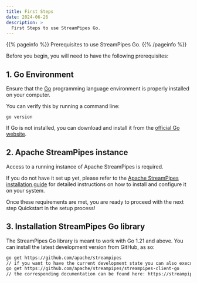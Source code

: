 ```yaml
---
title: First Steps
date: 2024-06-26
description: >
  First Steps to use StreamPipes Go.
---
```

<!--
  // Licensed to the Apache Software Foundation (ASF) under one or more
  // contributor license agreements.  See the NOTICE file distributed with
  // this work for additional information regarding copyright ownership.
  // The ASF licenses this file to You under the Apache License, Version 2.0
  // (the "License"); you may not use this file except in compliance with
  // the License.  You may obtain a copy of the License at
  //
  //    http://www.apache.org/licenses/LICENSE-2.0
  //
  // Unless required by applicable law or agreed to in writing, software
  // distributed under the License is distributed on an "AS IS" BASIS,
  // WITHOUT WARRANTIES OR CONDITIONS OF ANY KIND, either express or implied.
  // See the License for the specific language governing permissions and
  // limitations under the License.
  //
  -->

{{% pageinfo %}}
Prerequisites to use StreamPipes Go.
{{% /pageinfo %}}

Before you begin, you will need to have the following prerequisites:

## 1. Go Environment

Ensure that the [Go](https://go.dev/) programming language environment is properly installed on your computer.

You can verify this by running a command line:

```shell
go version
```

If Go is not installed, you can download and install it from the [official Go website](https://go.dev/).

## 2. Apache StreamPipes instance

Access to a running instance of Apache StreamPipes is required.

If you do not have it set up yet, please refer to the [Apache StreamPipes installation guide](https://streampipes.apache.org/docs/try-installation/) for detailed instructions on how to install and configure it on your system.

Once these requirements are met, you are ready to proceed with the next step Quickstart in the setup process!

## 3. Installation StreamPipes Go library

The StreamPipes Go library is meant to work with Go 1.21 and above. You can install the latest development version from GitHub, as so:

```bash
go get https://github.com/apache/streampipes
// if you want to have the current development state you can also execute
go get https://github.com/apache/streampipes/streampipes-client-go
// the corresponding documentation can be found here: https://streampipes.apache.org/docs/docs/python/dev/
```